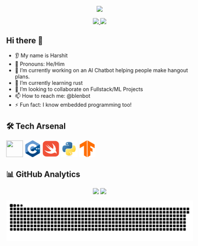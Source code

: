 <p align="center">
  <img src="https://capsule-render.vercel.app/api?type=waving&color=gradient&height=100&section=header&text=Harshit%20🚀&animation=fadeIn&fontSize=40" />
</p>

<p align="center">
  <a href="https://www.linkedin.com/in/blenbot/">
    <img src="https://img.shields.io/badge/LinkedIn-0077B5?style=for-the-badge&logo=linkedin&logoColor=white" />
  </a>
  <a href="https://github.com/blenbot">
    <img src="https://img.shields.io/badge/GitHub-100000?style=for-the-badge&logo=github&logoColor=white" />
  </a>
</p>




## Hi there 👋
* 👂 My name is Harshit
* 👩 Pronouns: He/Him
* 🔭 I’m currently working on an AI Chatbot helping people make hangout plans.
* 🌱 I’m currently learning rust
* 🤝 I’m looking to collaborate on Fullstack/ML Projects
* 📫 How to reach me: @blenbot
* ⚡ Fun fact: I know embedded programming too!


## 🛠️ Tech Arsenal
<p align="left">
  <img src="https://www.vectorlogo.zone/logos/rust-lang/rust-lang-icon.svg" width="45" height="45"/>
  <img src="https://raw.githubusercontent.com/devicons/devicon/master/icons/cplusplus/cplusplus-original.svg" width="45" height="45"/>
  <img src="https://raw.githubusercontent.com/devicons/devicon/master/icons/swift/swift-original.svg" width="45" height="45"/>
  <img src="https://raw.githubusercontent.com/devicons/devicon/master/icons/python/python-original.svg" width="45" height="45"/>
  <img src="https://raw.githubusercontent.com/devicons/devicon/master/icons/tensorflow/tensorflow-original.svg" width="45" height="45"/>
</p>

## 📊 GitHub Analytics
<p align="center">
  <img src="https://github-readme-stats.vercel.app/api?username=blenbot&show_icons=true&theme=radical&count_private=true" />
  <img src="https://github-readme-stats.vercel.app/api/top-langs/?username=blenbot&layout=compact&theme=radical&langs_count=6&hide=html,css&count_private=true" />
</p>

<picture>
  <source
    media="(prefers-color-scheme: dark)"
    srcset="https://raw.githubusercontent.com/blenbot/blenbot/output/github-contribution-grid-snake-dark.svg"
  />
  <source
    media="(prefers-color-scheme: light)"
    srcset="https://raw.githubusercontent.com/blenbot/blenbot/output/github-contribution-grid-snake.svg"
  />
  <img
    alt="github contribution grid snake animation"
    src="https://raw.githubusercontent.com/blenbot/blenbot/output/github-contribution-grid-snake.svg"
  />
</picture>
